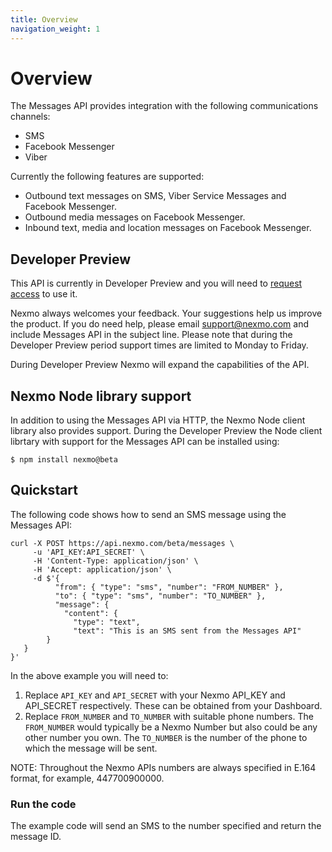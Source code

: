 ```yaml
---
title: Overview
navigation_weight: 1
---
```


# Overview

The Messages API provides integration with the following communications channels:

* SMS
* Facebook Messenger
* Viber

Currently the following features are supported:

* Outbound text messages on SMS, Viber Service Messages and Facebook Messenger.
* Outbound media messages on Facebook Messenger.
* Inbound text, media and location messages on Facebook Messenger.

## Developer Preview

This API is currently in Developer Preview and you will need to [request access](https://www.nexmo.com/products/messages) to use it.

Nexmo always welcomes your feedback. Your suggestions help us improve the product. If you do need help, please email [support@nexmo.com](mailto:support@nexmo.com) and include Messages API in the subject line. Please note that during the Developer Preview period support times are limited to Monday to Friday.

During Developer Preview Nexmo will expand the capabilities of the API.

## Nexmo Node library support

In addition to using the Messages API via HTTP, the Nexmo Node client library also provides support. During the Developer Preview the Node client librtary with support for the Messages API can be installed using:

```
$ npm install nexmo@beta
```

## Quickstart

The following code shows how to send an SMS message using the Messages API:

```
curl -X POST https://api.nexmo.com/beta/messages \
     -u 'API_KEY:API_SECRET' \
     -H 'Content-Type: application/json' \
     -H 'Accept: application/json' \
     -d $'{
	      "from": { "type": "sms", "number": "FROM_NUMBER" },
	      "to": { "type": "sms", "number": "TO_NUMBER" },
	      "message": {
	        "content": {
		      "type": "text",
		      "text": "This is an SMS sent from the Messages API"
	    }
   }
}'
```

In the above example you will need to:

1. Replace `API_KEY` and `API_SECRET` with your Nexmo API_KEY and API_SECRET respectively. These can be obtained from your Dashboard.
2. Replace `FROM_NUMBER` and `TO_NUMBER` with suitable phone numbers. The `FROM_NUMBER` would typically be a Nexmo Number but also could be any other number you own. The `TO_NUMBER` is the number of the phone to which the message will be sent. 

NOTE: Throughout the Nexmo APIs numbers are always specified in E.164 format, for example, 447700900000.

### Run the code

The example code will send an SMS to the number specified and return the message ID.